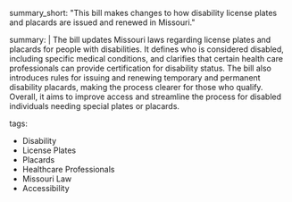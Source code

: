 summary_short: "This bill makes changes to how disability license plates and placards are issued and renewed in Missouri."

summary: |
  The bill updates Missouri laws regarding license plates and placards for people with disabilities. It defines who is considered disabled, including specific medical conditions, and clarifies that certain health care professionals can provide certification for disability status. The bill also introduces rules for issuing and renewing temporary and permanent disability placards, making the process clearer for those who qualify. Overall, it aims to improve access and streamline the process for disabled individuals needing special plates or placards.

tags:
  - Disability
  - License Plates
  - Placards
  - Healthcare Professionals
  - Missouri Law
  - Accessibility
